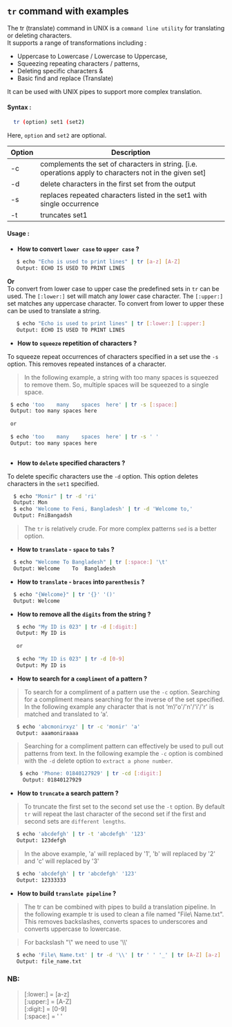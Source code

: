 ## `tr` command with examples

The tr (translate) command in UNIX is a `command line utility` for translating or deleting characters. <br />
It supports a range of transformations including : <br />
 * Uppercase to Lowercase / Lowercase to Uppercase, 
 * Squeezing repeating characters / patterns, 
 * Deleting specific characters & 
 * Basic find and replace (Translate)

It can be used with UNIX pipes to support more complex translation.

#### Syntax :

  ```sh
    tr (option) set1 (set2)
 ```

Here, `option` and `set2` are optional.

| Option | Description |
| ------ | ------ |
|   -c   | complements the set of characters in string. [i.e. operations apply to characters not in the given set] |
|   -d   | delete characters in the first set from the output |
|   -s   | replaces repeated characters listed in the set1 with single occurrence |
|   -t   | truncates set1 |

#### Usage :

   * **How to convert `lower case` to `upper case` ?**
   
 ```sh
    $ echo "Echo is used to print lines" | tr [a-z] [A-Z]
    Output: ECHO IS USED TO PRINT LINES
 ```
**Or** <br />
  To convert from lower case to upper case the predefined sets in `tr` can be used. The `[:lower:]` set will match any lower case character. The `[:upper:]` set matches any uppercase character. To convert from lower to upper these can be used to translate a string.
    
 ```sh
    $ echo "Echo is used to print lines" | tr [:lower:] [:upper:]
    Output: ECHO IS USED TO PRINT LINES
 ```
 
 
 
   * **How to `squeeze` repetition of characters ?**
   
   To squeeze repeat occurrences of characters specified in a set use the `-s` option. 
   This removes repeated instances of a character.
   
   > In the following example, a string with too many spaces is squeezed to remove them. So, multiple spaces will be squeezed to a single space.
   
   ```sh
    $ echo 'too    many    spaces  here' | tr -s [:space:]
    Output: too many spaces here
    
    or
    
    $ echo 'too    many    spaces  here' | tr -s ' '
    Output: too many spaces here
    
   ```
   
   
   
   
   * **How to `delete` specified characters ?**
   
   To delete specific characters use the `-d` option. This option deletes characters in the `set1` specified.
  
   ```sh
     $ echo "Monir" | tr -d 'ri' 
     Output: Mon
     $ echo 'Welcome to Feni, Bangladesh' | tr -d 'Welcome to,'
     Output: FniBangadsh
   ```
   
   >  The `tr` is relatively crude. For more complex patterns `sed` is a better option.
   
   
   * **How to `translate` - `space` to `tabs` ?**
   
  
   ```sh
     $ echo "Welcome To Bangladesh" | tr [:space:] '\t'
     Output: Welcome	To	Bangladesh
   ```
   * **How to `translate` - `braces` into `parenthesis` ?**
   
   ```sh
     $ echo "{Welcome}" | tr '{}' '()'
     Output: Welcome
   ```

  * **How to remove all the `digits` from the string ?**
  ```sh
     $ echo "My ID is 023" | tr -d [:digit:]
     Output: My ID is
     
     or
     
     $ echo "My ID is 023" | tr -d [0-9]
     Output: My ID is
   ```
   
  * **How to search for a `compliment` of a pattern ?** 
  > To search for a compliment of a pattern use the `-c` option. Searching for a compliment means searching for the      inverse of the set specified. In the following example any character that is not ‘m’/'o'/'n'/'i'/'r' is matched and translated to ‘a’.
  > 
  ```sh
     $ echo 'abcmonirxyz' | tr -c 'monir' 'a'
     Output: aaamoniraaaa
   ```
> Searching for a compliment pattern can effectively be used to pull out patterns from text. In the following example the `-c` option is combined with the `-d` delete option to `extract a phone number`.
 ```sh
     $ echo 'Phone: 01840127929' | tr -cd [:digit:]
      Output: 01840127929
 ```
   
* **How to `truncate` a search pattern ?**

> To truncate the first set to the second set use the `-t` option. By default `tr` will repeat the last character of the second set if the first and second sets are `different lengths`.

```sh
   $ echo 'abcdefgh' | tr -t 'abcdefgh' '123'
   Output: 123defgh
```
> In the above example, 'a' will replaced by '1', 'b' will replaced by '2' and 'c' will replaced by '3'  

```sh
   $ echo 'abcdefgh' | tr 'abcdefgh' '123'
   Output: 12333333
```

   
* **How to build `translate pipeline` ?**
> The tr can be combined with pipes to build a translation pipeline. In the following example tr is used to clean a file named "File\ Name.txt". This removes backslashes, converts spaces to underscores and converts uppercase to lowercase. <br />

> For backslash "\\" we need to use '\\\\'


```sh
   $ echo 'File\ Name.txt' | tr -d '\\' | tr ' ' '_' | tr [A-Z] [a-z]
   Output: file_name.txt
```

  ### NB: 
 > [:lower:] = [a-z] <br />
 > [:upper:] = [A-Z] <br />
 > [:digit:] = [0-9] <br />
 > [:space:] = ' '  <br />
